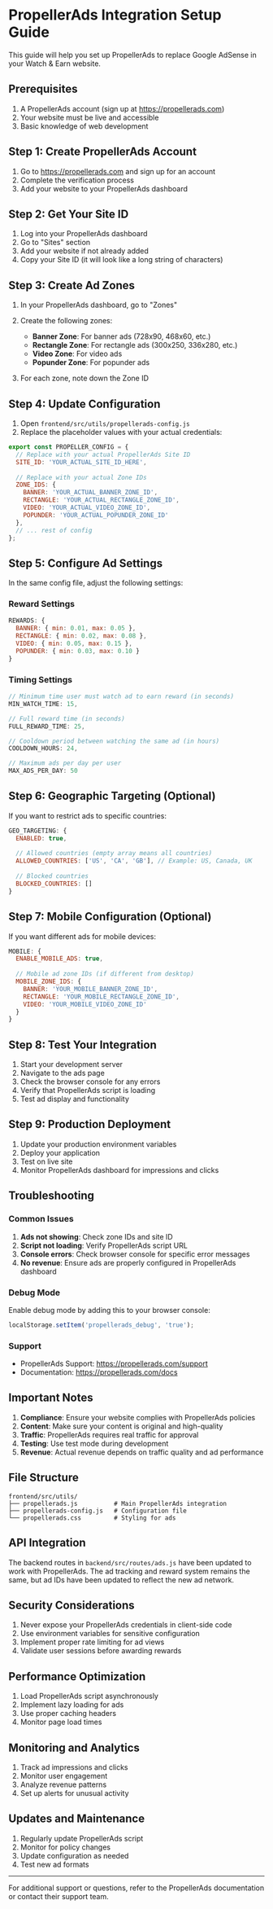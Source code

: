 # PropellerAds Integration Setup Guide

This guide will help you set up PropellerAds to replace Google AdSense in your Watch & Earn website.

## Prerequisites

1. A PropellerAds account (sign up at https://propellerads.com)
2. Your website must be live and accessible
3. Basic knowledge of web development

## Step 1: Create PropellerAds Account

1. Go to https://propellerads.com and sign up for an account
2. Complete the verification process
3. Add your website to your PropellerAds dashboard

## Step 2: Get Your Site ID

1. Log into your PropellerAds dashboard
2. Go to "Sites" section
3. Add your website if not already added
4. Copy your Site ID (it will look like a long string of characters)

## Step 3: Create Ad Zones

1. In your PropellerAds dashboard, go to "Zones"
2. Create the following zones:
   - **Banner Zone**: For banner ads (728x90, 468x60, etc.)
   - **Rectangle Zone**: For rectangle ads (300x250, 336x280, etc.)
   - **Video Zone**: For video ads
   - **Popunder Zone**: For popunder ads

3. For each zone, note down the Zone ID

## Step 4: Update Configuration

1. Open `frontend/src/utils/propellerads-config.js`
2. Replace the placeholder values with your actual credentials:

```javascript
export const PROPELLER_CONFIG = {
  // Replace with your actual PropellerAds Site ID
  SITE_ID: 'YOUR_ACTUAL_SITE_ID_HERE',
  
  // Replace with your actual Zone IDs
  ZONE_IDS: {
    BANNER: 'YOUR_ACTUAL_BANNER_ZONE_ID',
    RECTANGLE: 'YOUR_ACTUAL_RECTANGLE_ZONE_ID', 
    VIDEO: 'YOUR_ACTUAL_VIDEO_ZONE_ID',
    POPUNDER: 'YOUR_ACTUAL_POPUNDER_ZONE_ID'
  },
  // ... rest of config
};
```

## Step 5: Configure Ad Settings

In the same config file, adjust the following settings:

### Reward Settings
```javascript
REWARDS: {
  BANNER: { min: 0.01, max: 0.05 },
  RECTANGLE: { min: 0.02, max: 0.08 },
  VIDEO: { min: 0.05, max: 0.15 },
  POPUNDER: { min: 0.03, max: 0.10 }
}
```

### Timing Settings
```javascript
// Minimum time user must watch ad to earn reward (in seconds)
MIN_WATCH_TIME: 15,

// Full reward time (in seconds)
FULL_REWARD_TIME: 25,

// Cooldown period between watching the same ad (in hours)
COOLDOWN_HOURS: 24,

// Maximum ads per day per user
MAX_ADS_PER_DAY: 50
```

## Step 6: Geographic Targeting (Optional)

If you want to restrict ads to specific countries:

```javascript
GEO_TARGETING: {
  ENABLED: true,
  
  // Allowed countries (empty array means all countries)
  ALLOWED_COUNTRIES: ['US', 'CA', 'GB'], // Example: US, Canada, UK
  
  // Blocked countries
  BLOCKED_COUNTRIES: []
}
```

## Step 7: Mobile Configuration (Optional)

If you want different ads for mobile devices:

```javascript
MOBILE: {
  ENABLE_MOBILE_ADS: true,
  
  // Mobile ad zone IDs (if different from desktop)
  MOBILE_ZONE_IDS: {
    BANNER: 'YOUR_MOBILE_BANNER_ZONE_ID',
    RECTANGLE: 'YOUR_MOBILE_RECTANGLE_ZONE_ID',
    VIDEO: 'YOUR_MOBILE_VIDEO_ZONE_ID'
  }
}
```

## Step 8: Test Your Integration

1. Start your development server
2. Navigate to the ads page
3. Check the browser console for any errors
4. Verify that PropellerAds script is loading
5. Test ad display and functionality

## Step 9: Production Deployment

1. Update your production environment variables
2. Deploy your application
3. Test on live site
4. Monitor PropellerAds dashboard for impressions and clicks

## Troubleshooting

### Common Issues

1. **Ads not showing**: Check zone IDs and site ID
2. **Script not loading**: Verify PropellerAds script URL
3. **Console errors**: Check browser console for specific error messages
4. **No revenue**: Ensure ads are properly configured in PropellerAds dashboard

### Debug Mode

Enable debug mode by adding this to your browser console:
```javascript
localStorage.setItem('propellerads_debug', 'true');
```

### Support

- PropellerAds Support: https://propellerads.com/support
- Documentation: https://propellerads.com/docs

## Important Notes

1. **Compliance**: Ensure your website complies with PropellerAds policies
2. **Content**: Make sure your content is original and high-quality
3. **Traffic**: PropellerAds requires real traffic for approval
4. **Testing**: Use test mode during development
5. **Revenue**: Actual revenue depends on traffic quality and ad performance

## File Structure

```
frontend/src/utils/
├── propellerads.js          # Main PropellerAds integration
├── propellerads-config.js   # Configuration file
└── propellerads.css         # Styling for ads
```

## API Integration

The backend routes in `backend/src/routes/ads.js` have been updated to work with PropellerAds. The ad tracking and reward system remains the same, but ad IDs have been updated to reflect the new ad network.

## Security Considerations

1. Never expose your PropellerAds credentials in client-side code
2. Use environment variables for sensitive configuration
3. Implement proper rate limiting for ad views
4. Validate user sessions before awarding rewards

## Performance Optimization

1. Load PropellerAds script asynchronously
2. Implement lazy loading for ads
3. Use proper caching headers
4. Monitor page load times

## Monitoring and Analytics

1. Track ad impressions and clicks
2. Monitor user engagement
3. Analyze revenue patterns
4. Set up alerts for unusual activity

## Updates and Maintenance

1. Regularly update PropellerAds script
2. Monitor for policy changes
3. Update configuration as needed
4. Test new ad formats

---

For additional support or questions, refer to the PropellerAds documentation or contact their support team.
